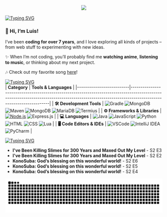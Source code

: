 <div align="center">
  <a href="https://github.com/max1mde/fancy-readme-stats" target="_blank">
      <img src="https://fancy-readme-stats.vercel.app/api?username=vxnsin&title=𝓥𝓮𝓷𝓼𝓲𝓷&theme=forest_winter&dark_bg=3&hide_border=false&height=210&description=I%20watch%20the%20Moon&footer=@vxnsin&include_all_commits=true&update=2">
  </a>
</div>

[![Typing SVG](https://readme-typing-svg.demolab.com?font=Agbalumo&size=50&duration=1000&pause=1000&color=4275f5&vCenter=true&repeat=false&width=435&height=80&lines=About+me)]()<br>
### 👋 Hi, I’m Luis!  

I’ve been **coding for over 7 years**, and I love exploring all kinds of projects – from web stuff to experimenting with new ideas.  

✨ When I’m not coding, you’ll probably find me **watching anime**, **listening to music**, or thinking about my next project.  

🎶 Check out my favorite song [here](https://open.spotify.com/intl-de/track/0MnTkIEP4zZN1IUSu8MvIz?si=1a043b5dbb454a81)!


[![Typing SVG](https://readme-typing-svg.demolab.com?font=Agbalumo&size=50&duration=1000&pause=1000&color=4275f5&vCenter=true&repeat=false&width=435&height=80&lines=Tech+stack)]()<br>
| **Category**             | **Tools & Languages**                                                                                                                                                                            |
|--------------------------|-------------------------------------------------------------------------------------------------------------------------------------------------------------------------------------------------|
| **🛠️ Development Tools**   | ![Gradle](https://img.shields.io/badge/Gradle-%232C2D72.svg?style=for-the-badge&logo=gradle&logoColor=white) ![MongoDB](https://img.shields.io/badge/MongoDB-%232C2D72.svg?style=for-the-badge&logo=mongodb&logoColor=white) ![Maven](https://img.shields.io/badge/Maven-%232C2D72.svg?style=for-the-badge&logo=maven&logoColor=white) ![MongoDB](https://img.shields.io/badge/MongoDB-%232C2D72.svg?style=for-the-badge&logo=mongodb&logoColor=white) ![MariaDB](https://img.shields.io/badge/MariaDB-%232C2D72.svg?style=for-the-badge&logo=mariadb&logoColor=white) ![Termius](https://img.shields.io/badge/Termius-%232C2D72.svg?style=for-the-badge&logo=termius&logoColor=white)  |
| **⚙️ Frameworks & Libraries** | [![Node.js](https://img.shields.io/badge/Node.js-%232C2D72.svg?style=for-the-badge&logo=node.js&logoColor=white)](https://nodejs.org/) ![Express.js](https://img.shields.io/badge/Express.js-%232C2D72.svg?style=for-the-badge&logo=express&logoColor=white) |
| **💻 Languages**           | ![Java](https://img.shields.io/badge/Java-%232C2D72.svg?style=for-the-badge&logo=openjdk&logoColor=white) ![JavaScript](https://img.shields.io/badge/JavaScript-%232C2D72.svg?style=for-the-badge&logo=javascript&logoColor=white) ![Python](https://img.shields.io/badge/Python-%232C2D72.svg?style=for-the-badge&logo=python&logoColor=white) ![HTML](https://img.shields.io/badge/HTML-%232C2D72.svg?style=for-the-badge&logo=html5&logoColor=white) ![CSS](https://img.shields.io/badge/CSS-%232C2D72.svg?style=for-the-badge&logo=css3&logoColor=white) ![Lua](https://img.shields.io/badge/lua-%232C2D72.svg?style=for-the-badge&logo=lua&logoColor=white)  |
| **🖥️ Code Editors & IDEs** | ![VSCode](https://img.shields.io/badge/VSCode-%232C2D72.svg?style=for-the-badge&logo=javascript&logoColor=white) ![IntelliJ IDEA](https://img.shields.io/badge/IntelliJIDEA-%232C2D72.svg?style=for-the-badge&logo=intellij-idea&logoColor=white) ![PyCharm](https://img.shields.io/badge/PyCharm-%232C2D72.svg?style=for-the-badge&logo=pycharm&logoColor=white) |

[![Typing SVG](https://readme-typing-svg.demolab.com?font=Agbalumo&size=50&duration=1000&pause=1000&color=4275f5&vCenter=true&repeat=false&width=435&height=80&lines=Recently+Watched)]()<br>
<!--START_SECTION:recent_anime-->
- **I've Been Killing Slimes for 300 Years and Maxed Out My Level** - S2 E3
- **I've Been Killing Slimes for 300 Years and Maxed Out My Level** - S2 E2
- **KonoSuba: God’s blessing on this wonderful world!** - S2 E6
- **KonoSuba: God’s blessing on this wonderful world!** - S2 E5
- **KonoSuba: God’s blessing on this wonderful world!** - S2 E4

<!--END_SECTION:recent_anime-->

<!-- GitHub Contribution Snake -->
<p align="center">
  <img src="https://raw.githubusercontent.com/vxnsin/vxnsin/output/github-contribution-grid-snake-dark.svg" alt="GitHub Contribution Snake" />
</p>
